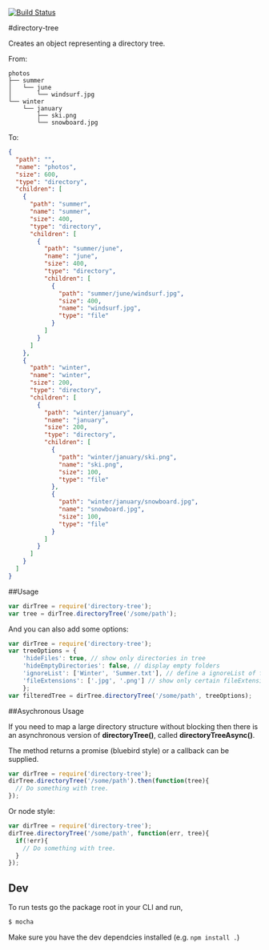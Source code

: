 [![Build Status](https://travis-ci.org/mihneadb/node-directory-tree.svg)](https://travis-ci.org/mihneadb/node-directory-tree)

#directory-tree

Creates an object representing a directory tree.

From:

```
photos
├── summer
│   └── june
│       └── windsurf.jpg
└── winter
    └── january
        ├── ski.png
        └── snowboard.jpg
```

To:

```json
{
  "path": "",
  "name": "photos",
  "size": 600,
  "type": "directory",
  "children": [
    {
      "path": "summer",
      "name": "summer",
      "size": 400,
      "type": "directory",
      "children": [
        {
          "path": "summer/june",
          "name": "june",
          "size": 400,
          "type": "directory",
          "children": [
            {
              "path": "summer/june/windsurf.jpg",
              "size": 400,
              "name": "windsurf.jpg",
              "type": "file"
            }
          ]
        }
      ]
    },
    {
      "path": "winter",
      "name": "winter",
      "size": 200,
      "type": "directory",
      "children": [
        {
          "path": "winter/january",
          "name": "january",
          "size": 200,
          "type": "directory",
          "children": [
            {
              "path": "winter/january/ski.png",
              "name": "ski.png",
              "size": 100,
              "type": "file"
            },
            {
              "path": "winter/january/snowboard.jpg",
              "name": "snowboard.jpg",
              "size": 100,
              "type": "file"
            }
          ]
        }
      ]
    }
  ]
}
```

##Usage

```javascript
var dirTree = require('directory-tree');
var tree = dirTree.directoryTree('/some/path');
```

And you can also add some options:

```javascript
var dirTree = require('directory-tree');
var treeOptions = {
	'hideFiles': true, // show only directories in tree
	'hideEmptyDirectories': false, // display empty folders
	'ignoreList': ['Winter', 'Summer.txt'], // define a ignoreList of files / directories
	'fileExtensions': ['.jpg', '.png'] // show only certain fileExtensions
	};
var filteredTree = dirTree.directoryTree('/some/path', treeOptions);
```

##Asychronous Usage

If you need to map a large directory structure without blocking then there is an asynchronous version of **directoryTree()**, called **directoryTreeAsync()**.

The method returns a promise (bluebird style) or a callback can be supplied.

```javascript
var dirTree = require('directory-tree');
dirTree.directoryTree('/some/path').then(function(tree){
  // Do something with tree.
});
```

Or node style:

```javascript
var dirTree = require('directory-tree');
dirTree.directoryTree('/some/path', function(err, tree){
  if(!err){
    // Do something with tree.
  }
});
```

## Dev

To run tests go the package root in your CLI and run,

```bash
$ mocha
```

Make sure you have the dev dependcies installed (e.g. `npm install .`)
